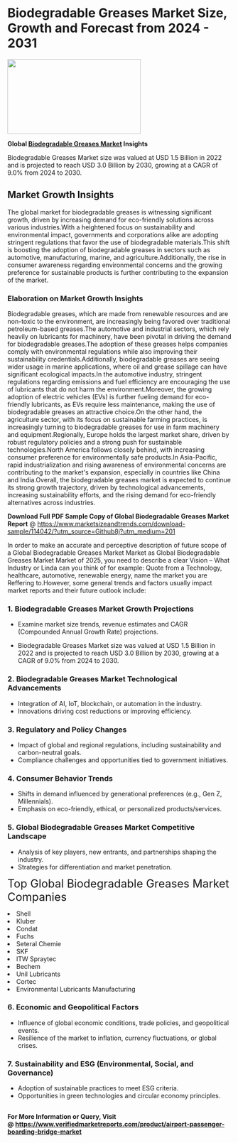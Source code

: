 <H1>Biodegradable Greases Market Size, Growth and Forecast from 2024 - 2031</H1><img class="aligncenter size-medium wp-image-584254" src="https://thirdeyenews.in/wp-content/uploads/2024/09/Global-Market-Research-300x168.jpeg" alt="" width="300" height="168" /><p><strong>Global&nbsp;<a href="https://www.marketsizeandtrends.com/download-sample/114042/?utm_source=Github8j?utm_medium=201">Biodegradable Greases Market</a> Insights</strong></p><p>Biodegradable Greases Market size was valued at USD 1.5 Billion in 2022 and is projected to reach USD 3.0 Billion by 2030, growing at a CAGR of 9.0% from 2024 to 2030.</p><p><h2>Market Growth Insights</h2> The global market for biodegradable greases is witnessing significant growth, driven by increasing demand for eco-friendly solutions across various industries.With a heightened focus on sustainability and environmental impact, governments and corporations alike are adopting stringent regulations that favor the use of biodegradable materials.This shift is boosting the adoption of biodegradable greases in sectors such as automotive, manufacturing, marine, and agriculture.Additionally, the rise in consumer awareness regarding environmental concerns and the growing preference for sustainable products is further contributing to the expansion of the market. <h3>Elaboration on Market Growth Insights</h3> Biodegradable greases, which are made from renewable resources and are non-toxic to the environment, are increasingly being favored over traditional petroleum-based greases.The automotive and industrial sectors, which rely heavily on lubricants for machinery, have been pivotal in driving the demand for biodegradable greases.The adoption of these greases helps companies comply with environmental regulations while also improving their sustainability credentials.Additionally, biodegradable greases are seeing wider usage in marine applications, where oil and grease spillage can have significant ecological impacts.In the automotive industry, stringent regulations regarding emissions and fuel efficiency are encouraging the use of lubricants that do not harm the environment.Moreover, the growing adoption of electric vehicles (EVs) is further fueling demand for eco-friendly lubricants, as EVs require less maintenance, making the use of biodegradable greases an attractive choice.On the other hand, the agriculture sector, with its focus on sustainable farming practices, is increasingly turning to biodegradable greases for use in farm machinery and equipment.Regionally, Europe holds the largest market share, driven by robust regulatory policies and a strong push for sustainable technologies.North America follows closely behind, with increasing consumer preference for environmentally safe products.In Asia-Pacific, rapid industrialization and rising awareness of environmental concerns are contributing to the market's expansion, especially in countries like China and India.Overall, the biodegradable greases market is expected to continue its strong growth trajectory, driven by technological advancements, increasing sustainability efforts, and the rising demand for eco-friendly alternatives across industries.</p><p><span class=""><strong>Download Full PDF Sample Copy of Global Biodegradable Greases Market Report</strong> @ <a href="https://www.marketsizeandtrends.com/download-sample/114042/?utm_source=Github8j?utm_medium=201" target="_blank">https://www.marketsizeandtrends.com/download-sample/114042/?utm_source=Github8j?utm_medium=201</a></span></p><p>In order to make an accurate and perceptive description of future scope of a Global&nbsp;Biodegradable Greases Market Market as Global&nbsp;Biodegradable Greases Market Market of 2025, you need to describe a clear Vision &ndash; What Industry or Linda can you think of for example: Quote from a Technology, healthcare, automotive, renewable energy, name the market you are Reffering to.However, some general trends and factors usually impact market reports and their future outlook include:</p><h3>1.&nbsp;<strong>Biodegradable Greases Market Growth Projections</strong></h3><ul><li>Examine market size trends, revenue estimates and CAGR (Compounded Annual Growth Rate) projections.</li><li><p>Biodegradable Greases Market size was valued at USD 1.5 Billion in 2022 and is projected to reach USD 3.0 Billion by 2030, growing at a CAGR of 9.0% from 2024 to 2030.</p></li></ul><h3>2.&nbsp;<strong>Biodegradable Greases Market Technological Advancements</strong></h3><ul><li>Integration of AI, IoT, blockchain, or automation in the industry.</li><li>Innovations driving cost reductions or improving efficiency.</li></ul><h3>3.&nbsp;<strong>Regulatory and Policy Changes</strong></h3><ul><li>Impact of global and regional regulations, including sustainability and carbon-neutral goals.</li><li>Compliance challenges and opportunities tied to government initiatives.</li></ul><h3>4.&nbsp;<strong>Consumer Behavior Trends</strong></h3><ul><li>Shifts in demand influenced by generational preferences (e.g., Gen Z, Millennials).</li><li>Emphasis on eco-friendly, ethical, or personalized products/services.</li></ul><h3>5.&nbsp;<strong>Global Biodegradable Greases Market Competitive Landscape</strong></h3><ul><li>Analysis of key players, new entrants, and partnerships shaping the industry.</li><li>Strategies for differentiation and market penetration.</li></ul><p data-pm-slice="1 1 []"><span style="color: inherit; font-family: inherit; font-size: 25px;">Top Global Biodegradable Greases Market Companies</span></p><div class="" data-test-id=""><p><li>Shell</li><li> Kluber</li><li> Condat</li><li> Fuchs</li><li> Seteral Chemie</li><li> SKF</li><li> ITW Spraytec</li><li> Bechem</li><li> Unil Lubricants</li><li> Cortec</li><li> Environmental Lubricants Manufacturing</li></p></div><h3>6.&nbsp;<strong>Economic and Geopolitical Factors</strong></h3><ul><li>Influence of global economic conditions, trade policies, and geopolitical events.</li><li>Resilience of the market to inflation, currency fluctuations, or global crises.</li></ul><h3>7.&nbsp;<strong>Sustainability and ESG (Environmental, Social, and Governance)</strong></h3><ul><li>Adoption of sustainable practices to meet ESG criteria.</li><li>Opportunities in green technologies and circular economy principles.</li></ul><h2><strong style="font-size: 14px;">For More Information or Query, Visit @&nbsp;</strong><a style="background-color: #ffffff; font-size: 14px;" href="https://www.marketsizeandtrends.com/report/biodegradable-greases-market/" target="_blank">https://www.verifiedmarketreports.com/product/airport-passenger-boarding-bridge-market</a></h2>